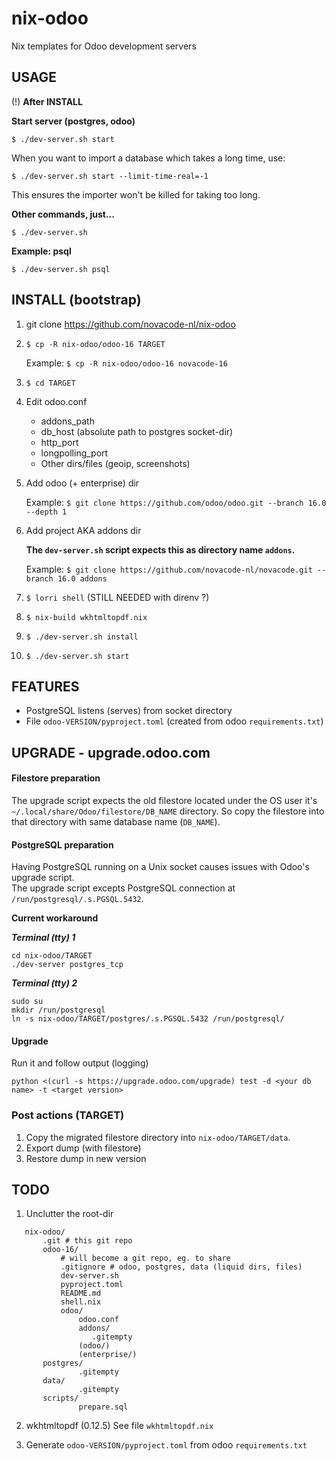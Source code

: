 # nix-odoo
Nix templates for Odoo development servers

## USAGE

(!) **After INSTALL**

**Start server (postgres, odoo)**

`$ ./dev-server.sh start`

When you want to import a database which takes a long time, use:

`$ ./dev-server.sh start --limit-time-real=-1`

This ensures the importer won't be killed for taking too long.

**Other commands, just...**

`$ ./dev-server.sh`

**Example: psql**

`$ ./dev-server.sh psql`


## INSTALL (bootstrap)

1. git clone https://github.com/novacode-nl/nix-odoo

2. `$ cp -R nix-odoo/odoo-16 TARGET`

   Example:
   `$ cp -R nix-odoo/odoo-16 novacode-16`

3. `$ cd TARGET`

4. Edit odoo.conf
   - addons_path
   - db_host (absolute path to postgres socket-dir)
   - http_port
   - longpolling_port
   - Other dirs/files (geoip, screenshots)

5. Add odoo (+ enterprise) dir

   Example:
   `$ git clone https://github.com/odoo/odoo.git --branch 16.0 --depth 1`

6. Add project AKA addons dir

    **The `dev-server.sh` script expects this as directory name `addons`.**

    Example:
   `$ git clone https://github.com/novacode-nl/novacode.git --branch 16.0 addons`

7. `$ lorri shell` (STILL NEEDED with direnv ?)
8. `$ nix-build wkhtmltopdf.nix`
9. `$ ./dev-server.sh install`
10. `$ ./dev-server.sh start`


## FEATURES

- PostgreSQL listens (serves) from socket directory
- File `odoo-VERSION/pyproject.toml` (created from odoo `requirements.txt`)

## UPGRADE - upgrade.odoo.com

#### Filestore preparation

The upgrade script expects the old filestore located under the OS user it's `~/.local/share/Odoo/filestore/DB_NAME` directory.
So copy the filestore into that directory with same database name (`DB_NAME`).

#### PostgreSQL preparation

Having PostgreSQL running on a Unix socket causes issues with Odoo's upgrade script.\
The upgrade script excepts PostgreSQL connection at `/run/postgresql/.s.PGSQL.5432`.

**Current workaround**

_**Terminal (tty) 1**_

```
cd nix-odoo/TARGET
./dev-server postgres_tcp
```

_**Terminal (tty) 2**_

```
sudo su
mkdir /run/postgresql
ln -s nix-odoo/TARGET/postgres/.s.PGSQL.5432 /run/postgresql/
```

#### Upgrade

Run it and follow output (logging)

`python <(curl -s https://upgrade.odoo.com/upgrade) test -d <your db name> -t <target version>`

### Post actions (TARGET)

1. Copy the migrated filestore directory into `nix-odoo/TARGET/data`.
2. Export dump (with filestore)
3. Restore dump in new version

## TODO

1. Unclutter the root-dir

```
   nix-odoo/
       .git # this git repo
       odoo-16/
           # will become a git repo, eg. to share
           .gitignore # odoo, postgres, data (liquid dirs, files)
           dev-server.sh
           pyproject.toml
           README.md
           shell.nix
           odoo/
               odoo.conf
               addons/
                  .gitempty
               (odoo/)
               (enterprise/)
	   postgres/
               .gitempty
	   data/
               .gitempty
	   scripts/
               prepare.sql
```

2. wkhtmltopdf (0.12.5)
   See file `wkhtmltopdf.nix`

3. Generate `odoo-VERSION/pyproject.toml` from odoo `requirements.txt`
